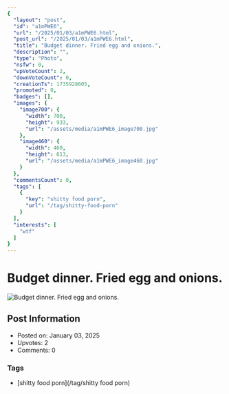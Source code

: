 ```yaml
---
{
  "layout": "post",
  "id": "a1mPWE6",
  "url": "/2025/01/03/a1mPWE6.html",
  "post_url": "/2025/01/03/a1mPWE6.html",
  "title": "Budget dinner. Fried egg and onions.",
  "description": "",
  "type": "Photo",
  "nsfw": 0,
  "upVoteCount": 2,
  "downVoteCount": 0,
  "creationTs": 1735928605,
  "promoted": 0,
  "badges": [],
  "images": {
    "image700": {
      "width": 700,
      "height": 933,
      "url": "/assets/media/a1mPWE6_image700.jpg"
    },
    "image460": {
      "width": 460,
      "height": 613,
      "url": "/assets/media/a1mPWE6_image460.jpg"
    }
  },
  "commentsCount": 0,
  "tags": [
    {
      "key": "shitty food porn",
      "url": "/tag/shitty-food-porn"
    }
  ],
  "interests": [
    "wtf"
  ]
}
---
```


# Budget dinner. Fried egg and onions.

![Budget dinner. Fried egg and onions.](/assets/media/a1mPWE6_image700.jpg)

## Post Information

- Posted on: January 03, 2025
- Upvotes: 2
- Comments: 0

### Tags

- [shitty food porn](/tag/shitty food porn)

